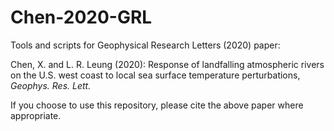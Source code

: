 # Chen-2020-GRL

Tools and scripts for Geophysical Research Letters (2020) paper:

Chen, X. and L. R. Leung (2020): Response of landfalling atmospheric rivers on the U.S. west coast to local sea surface temperature perturbations, *Geophys. Res. Lett.*

If you choose to use this repository, please cite the above paper where appropriate.
